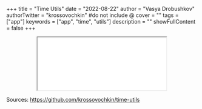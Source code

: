 +++
title = "Time Utils"
date = "2022-08-22"
author = "Vasya Drobushkov"
authorTwitter = "krossovochkin" #do not include @
cover = ""
tags = ["app"]
keywords = ["app", "time", "utils"]
description = ""
showFullContent = false
+++

<iframe width="340px" height="140px" src="../../applications/time-utils/index.html" style="margin: 0 auto; display: block; background-color: white;"></iframe>

Sources: https://github.com/krossovochkin/time-utils